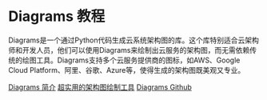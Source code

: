 # Diagrams 教程

<show-structure depth="2"/>


Diagrams是一个通过Python代码生成云系统架构图的库。这个库特别适合云架构师和开发人员，他们可以使用Diagrams来绘制出云服务的架构图，而无需依赖传统的绘图工具。Diagrams支持多个云服务提供商的图标，如AWS、Google Cloud Platform、阿里、谷歌、Azure等，使得生成的架构图既美观又专业。


<seealso>
<category ref="ref_docs">
    <a href="https://mp.weixin.qq.com/s/ly65E600zUfJFfRdyMbdAA">Diagrams 简介</a>
    <a href="https://mp.weixin.qq.com/s/aNOeB4uP4MV0PA6r6WV5Lw">超实用的架构图绘制工具</a>
</category>
<category ref="ref_github">
    <a href="https://github.com/mingrammer/diagrams">Diagrams Github</a>
</category>
<category ref="ref_issues"></category>
<category ref="ref_hf"></category>
<category ref="ref_ms"></category>
</seealso>